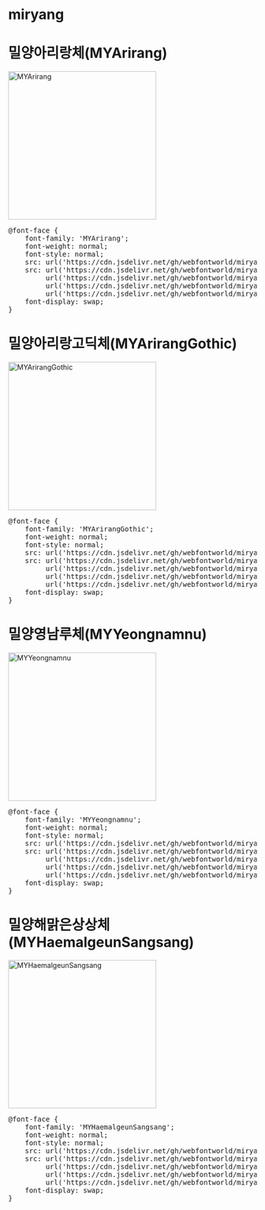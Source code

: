 # miryang

# 밀양아리랑체(MYArirang)

<a href="https://wess.tistory.com" target="_blank">
    <img src="https://webfontworld.github.io/miryang/MYArirang.jpg" alt="MYArirang" style="width:300px">
</a>
<pre>
@font-face {
    font-family: 'MYArirang';
    font-weight: normal;
    font-style: normal;
    src: url('https://cdn.jsdelivr.net/gh/webfontworld/miryang/MYArirang.eot');
    src: url('https://cdn.jsdelivr.net/gh/webfontworld/miryang/MYArirang.eot?#iefix') format('embedded-opentype'),
         url('https://cdn.jsdelivr.net/gh/webfontworld/miryang/MYArirang.woff2') format('woff2'),
         url('https://cdn.jsdelivr.net/gh/webfontworld/miryang/MYArirang.woff') format('woff'),
         url('https://cdn.jsdelivr.net/gh/webfontworld/miryang/MYArirang.ttf') format("truetype");
    font-display: swap;
}
</pre>



# 밀양아리랑고딕체(MYArirangGothic)

<a href="https://wess.tistory.com" target="_blank">
    <img src="https://webfontworld.github.io/miryang/MYArirangGothic.jpg" alt="MYArirangGothic" style="width:300px">
</a>
<pre>
@font-face {
    font-family: 'MYArirangGothic';
    font-weight: normal;
    font-style: normal;
    src: url('https://cdn.jsdelivr.net/gh/webfontworld/miryang/MYArirangGothic.eot');
    src: url('https://cdn.jsdelivr.net/gh/webfontworld/miryang/MYArirangGothic.eot?#iefix') format('embedded-opentype'),
         url('https://cdn.jsdelivr.net/gh/webfontworld/miryang/MYArirangGothic.woff2') format('woff2'),
         url('https://cdn.jsdelivr.net/gh/webfontworld/miryang/MYArirangGothic.woff') format('woff'),
         url('https://cdn.jsdelivr.net/gh/webfontworld/miryang/MYArirangGothic.ttf') format("truetype");
    font-display: swap;
}
</pre>

# 밀양영남루체(MYYeongnamnu)

<a href="https://wess.tistory.com" target="_blank">
    <img src="https://webfontworld.github.io/miryang/MYYeongnamnu.jpg" alt="MYYeongnamnu" style="width:300px">
</a>
<pre>
@font-face {
    font-family: 'MYYeongnamnu';
    font-weight: normal;
    font-style: normal;
    src: url('https://cdn.jsdelivr.net/gh/webfontworld/miryang/MYYeongnamnu.eot');
    src: url('https://cdn.jsdelivr.net/gh/webfontworld/miryang/MYYeongnamnu.eot?#iefix') format('embedded-opentype'),
         url('https://cdn.jsdelivr.net/gh/webfontworld/miryang/MYYeongnamnu.woff2') format('woff2'),
         url('https://cdn.jsdelivr.net/gh/webfontworld/miryang/MYYeongnamnu.woff') format('woff'),
         url('https://cdn.jsdelivr.net/gh/webfontworld/miryang/MYYeongnamnu.ttf') format("truetype");
    font-display: swap;
}
</pre>


# 밀양해맑은상상체(MYHaemalgeunSangsang)

<a href="https://wess.tistory.com" target="_blank">
    <img src="https://webfontworld.github.io/miryang/MYHaemalgeunSangsang.jpg" alt="MYHaemalgeunSangsang" style="width:300px">
</a>
<pre>
@font-face {
    font-family: 'MYHaemalgeunSangsang';
    font-weight: normal;
    font-style: normal;
    src: url('https://cdn.jsdelivr.net/gh/webfontworld/miryang/MYHaemalgeunSangsang.eot');
    src: url('https://cdn.jsdelivr.net/gh/webfontworld/miryang/MYHaemalgeunSangsang.eot?#iefix') format('embedded-opentype'),
         url('https://cdn.jsdelivr.net/gh/webfontworld/miryang/MYHaemalgeunSangsang.woff2') format('woff2'),
         url('https://cdn.jsdelivr.net/gh/webfontworld/miryang/MYHaemalgeunSangsang.woff') format('woff'),
         url('https://cdn.jsdelivr.net/gh/webfontworld/miryang/MYHaemalgeunSangsang.ttf') format("truetype");
    font-display: swap;
}
</pre>
